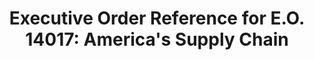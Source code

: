 ---
title: "Executive Order Reference for E.O. 14017: America's Supply Chain"
description: Resources related to the most recent America's Supply Chain E.O.
permalink: /exec-order-supply-chain
type: link
filters: scrm
---